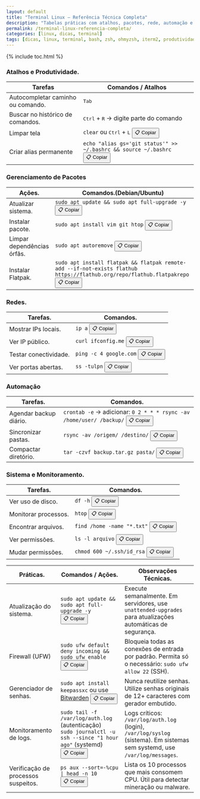 ```yaml
---
layout: default
title: "Terminal Linux – Referência Técnica Completa"
description: "Tabelas práticas com atalhos, pacotes, rede, automação e monitoramento — sem metáforas, só comandos reais e copiáveis."
permalink: /terminal-linux-referencia-completa/
categories: [linux, dicas, terminal]
tags: [dicas, linux, terminal, bash, zsh, ohmyzsh, iterm2, produtividade]
---
```


{% include toc.html %}


<section>

<h3 id="atalhos">Atalhos e Produtividade.</h3>
<table class="evergreen-table">
  <thead>
    <tr>
      <th>Tarefas</th>
      <th>Comandos / Atalhos</th>
    </tr>
  </thead>
  <tbody>
    <tr>
      <td data-label="Tarefa">Autocompletar caminho ou comando.</td>
      <td data-label="Comando / Atalho"><kbd>Tab</kbd></td>
    </tr>
    <tr>
      <td data-label="Tarefa">Buscar no histórico de comandos.</td>
      <td data-label="Comando / Atalho"><kbd>Ctrl</kbd> + <kbd>R</kbd> → digite parte do comando</td>
    </tr>
    <tr>
      <td data-label="Tarefa">Limpar tela</td>
      <td data-label="Comando / Atalho">
        <code>clear</code> ou <kbd>Ctrl</kbd> + <kbd>L</kbd>
        <button class="copy-btn" data-command="clear">📋 Copiar</button>
      </td>
    </tr>
    <tr>
      <td data-label="Tarefa">Criar alias permanente</td>
      <td data-label="Comando / Atalho">
        <code>echo "alias gs='git status'" >> ~/.bashrc && source ~/.bashrc</code>
        <button class="copy-btn" data-command="echo &quot;alias gs='git status'&quot; >> ~/.bashrc && source ~/.bashrc">📋 Copiar</button>
      </td>
    </tr>
  </tbody>
</table>

<h3 id="pacotes">Gerenciamento de Pacotes</h3>
<table class="evergreen-table">
  <thead>
    <tr>
      <th>Ações.</th>
      <th>Comandos.(Debian/Ubuntu)</th>
    </tr>
  </thead>
  <tbody>
    <tr>
      <td data-label="Ação">Atualizar sistema.</td>
      <td data-label="Comando">
        <code>sudo apt update && sudo apt full-upgrade -y</code>
        <button class="copy-btn" data-command="sudo apt update && sudo apt full-upgrade -y">📋 Copiar</button>
      </td>
    </tr>
    <tr>
      <td data-label="Ação">Instalar pacote.</td>
      <td data-label="Comando">
        <code>sudo apt install vim git htop</code>
        <button class="copy-btn" data-command="sudo apt install vim git htop">📋 Copiar</button>
      </td>
    </tr>
    <tr>
      <td data-label="Ação">Limpar dependências órfãs.</td>
      <td data-label="Comando">
        <code>sudo apt autoremove</code>
        <button class="copy-btn" data-command="sudo apt autoremove">📋 Copiar</button>
      </td>
    </tr>
    <tr>
      <td data-label="Ação">Instalar Flatpak.</td>
      <td data-label="Comando">
        <code>sudo apt install flatpak && flatpak remote-add --if-not-exists flathub https://flathub.org/repo/flathub.flatpakrepo</code>
        <button class="copy-btn" data-command="sudo apt install flatpak && flatpak remote-add --if-not-exists flathub https://flathub.org/repo/flathub.flatpakrepo">📋 Copiar</button>
      </td>
    </tr>
  </tbody>
</table>

<h3 id="rede">Redes.</h3>
<table class="evergreen-table">
  <thead>
    <tr>
      <th>Tarefas.</th>
      <th>Comandos.</th>
    </tr>
  </thead>
  <tbody>
    <tr>
      <td data-label="Tarefa">Mostrar IPs locais.</td>
      <td data-label="Comando">
        <code>ip a</code>
        <button class="copy-btn" data-command="ip a">📋 Copiar</button>
      </td>
    </tr>
    <tr>
      <td data-label="Tarefa">Ver IP público.</td>
      <td data-label="Comando">
        <code>curl ifconfig.me</code>
        <button class="copy-btn" data-command="curl ifconfig.me">📋 Copiar</button>
      </td>
    </tr>
    <tr>
      <td data-label="Tarefa">Testar conectividade.</td>
      <td data-label="Comando">
        <code>ping -c 4 google.com</code>
        <button class="copy-btn" data-command="ping -c 4 google.com">📋 Copiar</button>
      </td>
    </tr>
    <tr>
      <td data-label="Tarefa">Ver portas abertas.</td>
      <td data-label="Comando">
        <code>ss -tulpn</code>
        <button class="copy-btn" data-command="ss -tulpn">📋 Copiar</button>
      </td>
    </tr>
  </tbody>
</table>

<h3 id="automacao">Automação</h3>
<table class="evergreen-table">
  <thead>
    <tr>
      <th>Tarefas.</th>
      <th>Comandos.</th>
    </tr>
  </thead>
  <tbody>
    <tr>
      <td data-label="Tarefa">Agendar backup diário.</td>
      <td data-label="Comando">
        <code>crontab -e</code> → adicionar: <code>0 2 * * * rsync -av /home/user/ /backup/</code>
        <button class="copy-btn" data-command="0 2 * * * rsync -av /home/user/ /backup/">📋 Copiar</button>
      </td>
    </tr>
    <tr>
      <td data-label="Tarefa">Sincronizar pastas.</td>
      <td data-label="Comando">
        <code>rsync -av /origem/ /destino/</code>
        <button class="copy-btn" data-command="rsync -av /origem/ /destino/">📋 Copiar</button>
      </td>
    </tr>
    <tr>
      <td data-label="Tarefa">Compactar diretório.</td>
      <td data-label="Comando">
        <code>tar -czvf backup.tar.gz pasta/</code>
        <button class="copy-btn" data-command="tar -czvf backup.tar.gz pasta/">📋 Copiar</button>
      </td>
    </tr>
  </tbody>
</table>

<h3 id="sistema">Sistema e Monitoramento.</h3>
<table class="evergreen-table">
  <thead>
    <tr>
      <th>Tarefas.</th>
      <th>Comandos.</th>
    </tr>
  </thead>
  <tbody>
    <tr>
      <td data-label="Tarefa">Ver uso de disco.</td>
      <td data-label="Comando">
        <code>df -h</code>
        <button class="copy-btn" data-command="df -h">📋 Copiar</button>
      </td>
    </tr>
    <tr>
      <td data-label="Tarefa">Monitorar processos.</td>
      <td data-label="Comando">
        <code>htop</code>
        <button class="copy-btn" data-command="htop">📋 Copiar</button>
      </td>
    </tr>
    <tr>
      <td data-label="Tarefa">Encontrar arquivos.</td>
      <td data-label="Comando">
        <code>find /home -name "*.txt"</code>
        <button class="copy-btn" data-command="find /home -name &quot;*.txt&quot;">📋 Copiar</button>
      </td>
    </tr>
    <tr>
      <td data-label="Tarefa">Ver permissões.</td>
      <td data-label="Comando">
        <code>ls -l arquivo</code>
        <button class="copy-btn" data-command="ls -l arquivo">📋 Copiar</button>
      </td>
    </tr>
    <tr>
      <td data-label="Tarefa">Mudar permissões.</td>
      <td data-label="Comando">
        <code>chmod 600 ~/.ssh/id_rsa</code>
        <button class="copy-btn" data-command="chmod 600 ~/.ssh/id_rsa">📋 Copiar</button>
      </td>
    </tr>
  </tbody>
</table>


<table class="evergreen-table">
  <thead>
    <tr>
      <th>Práticas.</th>
      <th>Comandos / Ações.</th>
      <th>Observações Técnicas.</th>
    </tr>
  </thead>
  <tbody>
    <tr>
      <td data-label="Prática">Atualização do sistema.</td>
      <td data-label="Comando / Ação">
        <code>sudo apt update && sudo apt full-upgrade -y</code>
        <button class="copy-btn" data-command="sudo apt update && sudo apt full-upgrade -y">📋 Copiar</button>
      </td>
      <td data-label="Observação Técnica">Execute semanalmente. Em servidores, use <code>unattended-upgrades</code> para atualizações automáticas de segurança.</td>
    </tr>
    <tr>
      <td data-label="Prática">Firewall (UFW)</td>
      <td data-label="Comando / Ação">
        <code>sudo ufw default deny incoming && sudo ufw enable</code>
        <button class="copy-btn" data-command="sudo ufw default deny incoming && sudo ufw enable">📋 Copiar</button>
      </td>
      <td data-label="Observação Técnica">Bloqueia todas as conexões de entrada por padrão. Permita só o necessário: <code>sudo ufw allow 22</code> (SSH).</td>
    </tr>
    <tr>
      <td data-label="Prática">Gerenciador de senhas.</td>
      <td data-label="Comando / Ação">
        <code>sudo apt install keepassxc</code> ou use <a href="https://bitwarden.com/" target="_blank">Bitwarden</a>
        <button class="copy-btn" data-command="sudo apt install keepassxc">📋 Copiar</button>
      </td>
      <td data-label="Observação Técnica">Nunca reutilize senhas. Utilize senhas originais de 12+ caracteres com gerador embutido.</td>
    </tr>
    <tr>
      <td data-label="Prática">Monitoramento de logs.</td>
      <td data-label="Comando / Ação">
        <code>sudo tail -f /var/log/auth.log</code> (autenticação)<br>
        <code>sudo journalctl -u ssh --since "1 hour ago"</code> (systemd)
        <button class="copy-btn" data-command="sudo tail -f /var/log/auth.log">📋 Copiar</button>
      </td>
      <td data-label="Observação Técnica">Logs críticos: <code>/var/log/auth.log</code> (login), <code>/var/log/syslog</code> (sistema). Em sistemas sem systemd, use <code>/var/log/messages</code>.</td>
    </tr>
    <tr>
      <td data-label="Prática">Verificação de processos suspeitos.</td>
      <td data-label="Comando / Ação">
        <code>ps aux --sort=-%cpu | head -n 10</code>
        <button class="copy-btn" data-command="ps aux --sort=-%cpu | head -n 10">📋 Copiar</button>
      </td>
      <td data-label="Observação Técnica">Lista os 10 processos que mais consomem CPU. Útil para detectar mineração ou malware.</td>
    </tr>
  </tbody>
</table>






</section>

